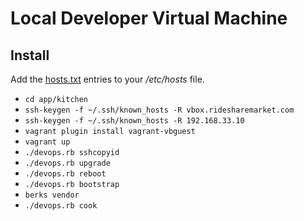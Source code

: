 # Local Developer Virtual Machine

## Install

Add the [hosts.txt](hosts.txt) entries to your */etc/hosts* file.


- `cd app/kitchen`
- `ssh-keygen -f ~/.ssh/known_hosts -R vbox.ridesharemarket.com`
- `ssh-keygen -f ~/.ssh/known_hosts -R 192.168.33.10`
- `vagrant plugin install vagrant-vbguest`
- `vagrant up`
- `./devops.rb sshcopyid`
- `./devops.rb upgrade`
- `./devops.rb reboot`
- `./devops.rb bootstrap`
- `berks vendor`
- `./devops.rb cook`
